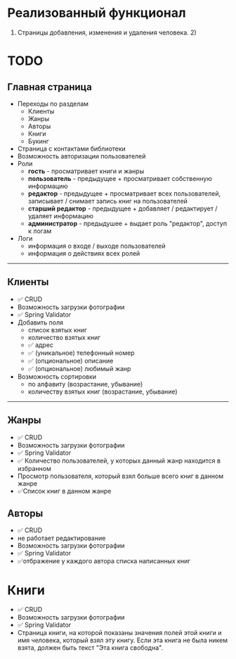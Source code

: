 # Реализованный функционал

1) Страницы добавления, изменения и удаления человека.
   2)

# TODO

## Главная страница

- Переходы по разделам
    - Клиенты
    - Жанры
    - Авторы
    - Книги
    - Букинг
- Страница с контактами библиотеки
- Возможность авторизации пользователей
- Роли
  - **гость** - просматривает книги и жанры
  - **пользователь** - предыдущее + просматривает собственную информацию
  - **редактор** - предыдущее + просматривает всех пользователей, записывает / снимает запись книг на пользователей
  - **старший редактор** - предыдущее + добавляет / редактирует / удаляет информацию
  - **администратор** - предыдушее + выдает роль "редактор", доступ к логам
- Логи
  - информация о входе / выходе пользователей
  - информация о действиях всех ролей
---

## Клиенты

- ✅ CRUD 
- Возможность загрузки фотографии
- ✅ Spring Validator
- Добавить поля
  - список взятых книг
  - количество взятых книг
  - ✅ адрес 
  - ✅ (уникальное) телефонный номер 
  - ✅ (опциональное) описание 
  - ✅ (опциональное) любимый жанр
- Возможность сортировки
  - по алфавиту (возрастание, убывание)
  - количеству взятых книг (возрастание, убывание)

---

## Жанры

- ✅ CRUD
- Возможность загрузки фотографии
- ✅ Spring Validator
- ✅ Количество пользователей, у которых данный жанр находится в избранном
- Просмотр пользователя, который взял больше всего книг в данном жанре
- ✅Список книг в данном жанре

## Авторы

- ✅ CRUD
- не работает редактирование
- Возможность загрузки фотографии
- ✅ Spring Validator
- ✅отбражение у каждого автора списка написанных книг

# Книги
- ✅ CRUD
- Возможность загрузки фотографии
- ✅ Spring Validator
- Страница книги, на которой показаны значения полей этой книги и имя человека,
  который взял эту книгу. Если эта книга не была никем взята, должен быть текст "Эта
  книга свободна".